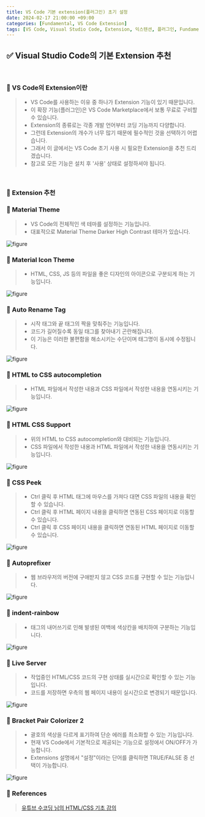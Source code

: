 ```yaml
---
title: VS Code 기본 extension(플러그인) 초기 설정
date: 2024-02-17 21:00:00 +09:00
categories: [Fundamental, VS Code Extension]
tags: [VS Code, Visual Studio Code, Extension, 익스텐션, 플러그인, Fundamental, VS Code Extension]
---
```


<!-- 2024-02-18 글 작성 시작; 2024-02-18 페이지 호출 검토 완료 -->
## ✅ Visual Studio Code의 기본 Extension 추천

<br>

### 🔔 VS Code의 Extension이란
> - VS Code를 사용하는 이유 중 하나가 Extension 기능이 있기 때문입니다.
> - 이 확장 기능(플러그인)은 VS Code Marketplace에서 보통 무료로 구비할 수 있습니다.
> - Extension의 종류로는 각종 개발 언어부터 코딩 기능까지 다양합니다.
> - 그런데 Extension의 개수가 너무 많기 때문에 필수적인 것을 선택하기 어렵습니다.
> - 그래서 이 글에서는 VS Code 초기 사용 시 필요한 Extension을 추천 드리겠습니다.
> - 참고로 모든 기능은 설치 후 '사용' 상태로 설정하셔야 됩니다.

<br>

### 🔔 Extension 추천
### 📌 Material Theme
> - VS Code의 전체적인 색 테마를 설정하는 기능입니다.
> - 대표적으로 Material Theme Darker High Contrast 테마가 있습니다.

<img src="https://github.com/Kim-src/Images/assets/150884526/d2da29b7-163c-4aec-8d39-5bf5847adb89" class="img" alt="figure">

### 📌 Material Icon Theme
> - HTML, CSS, JS 등의 파일을 좋은 디자인의 아이콘으로 구분되게 하는 기능입니다.

<img src="https://github.com/Kim-src/Images/assets/150884526/77f002f0-20dc-4468-9c28-83a2635c8c80" class="img" alt="figure">

### 📌 Auto Rename Tag
> - 시작 태그와 끝 태그의 짝을 맞춰주는 기능입니다.
> - 코드가 길어질수록 동일 태그를 찾아내기 곤란해집니다.
> - 이 기능은 이러한 불편함을 해소시키는 수단이며 태그명이 동시에 수정됩니다.

<img src="https://github.com/Kim-src/Images/assets/150884526/038cc0ce-23ca-4c36-a3f2-90308820b697" class="img" alt="figure">

### 📌 HTML to CSS autocompletion
> - HTML 파일에서 작성한 내용과 CSS 파일에서 작성한 내용을 연동시키는 기능입니다.

<img src="https://github.com/Kim-src/Images/assets/150884526/b2a9f5bb-d026-457f-b874-26b571c16443" class="img" alt="figure">

### 📌 HTML CSS Support
> - 위의 HTML to CSS autocompletion와 대비되는 기능입니다.
> - CSS 파일에서 작성한 내용과 HTML 파일에서 작성한 내용을 연동시키는 기능입니다.

<img src="https://github.com/Kim-src/Images/assets/150884526/3799e86e-54b1-4967-ab0f-16af1f0b7510" class="img" alt="figure">

### 📌 CSS Peek
> - Ctrl 클릭 후 HTML 태그에 마우스를 가져다 대면 CSS 파일의 내용을 확인할 수 있습니다.
> - Ctrl 클릭 후 HTML 페이지 내용을 클릭하면 연동된 CSS 페이지로 이동할 수 있습니다.
> - Ctrl 클릭 후 CSS 페이지 내용을 클릭하면 연동된 HTML 페이지로 이동할 수 있습니다.

<img src="https://github.com/Kim-src/Images/assets/150884526/7cf29995-c451-4b7c-a9f1-41d50834ee04" class="img" alt="figure">

### 📌 Autoprefixer
> - 웹 브라우저의 버전에 구애받지 않고 CSS 코드를 구현할 수 있는 기능입니다.

<img src="https://github.com/Kim-src/Images/assets/150884526/d3fda206-ee9a-4f2f-b4f3-ded0de074b00" class="img" alt="figure">

### 📌 indent-rainbow
> - 태그의 내어쓰기로 인해 발생된 여백에 색상칸을 배치하여 구분하는 기능입니다.

<img src="https://github.com/Kim-src/Images/assets/150884526/70088155-15ed-4228-8067-385f8c0aceed" class="img" alt="figure">

### 📌 Live Server
> - 작업중인 HTML/CSS 코드의 구현 상태를 실시간으로 확인할 수 있는 기능입니다.
> - 코드를 저장하면 우측의 웹 페이지 내용이 실시간으로 변경되기 때문입니다.

<img src="https://github.com/Kim-src/Images/assets/150884526/a32da379-21d7-48ab-b97c-1417abd80fe0" class="img" alt="figure">

### 📌 Bracket Pair Colorizer 2
> - 괄호의 색상을 다르게 표기하여 단순 에러를 최소화할 수 있는 기능입니다.
> - 현재 VS Code에서 기본적으로 제공되는 기능으로 설정에서 ON/OFF가 가능합니다.
> - Extensions 설명에서 "설정"이라는 단어를 클릭하면 TRUE/FALSE 중 선택이 가능합니다.

<img src="https://github.com/Kim-src/Images/assets/150884526/73b0d951-20b2-4ddf-947f-f7977ab2b4ae" class="img" alt="figure">

<br>

### 🎁 References
> <a href="https://www.youtube.com/playlist?list=PL-eeIUD86IjQuP9iDbQn_1eMHlPB_qdgY">유튜브 수코딩 님의 HTML/CSS 기초 강의</a>

<br>
<br>
<br>
